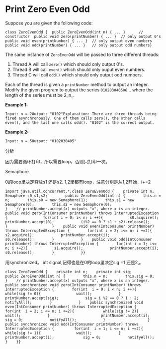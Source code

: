 # Print Zero Even Odd



Suppose you are given the following code:

```text
class ZeroEvenOdd {  public ZeroEvenOdd(int n) { ... }      // constructor  public void zero(printNumber) { ... }  // only output 0's  public void even(printNumber) { ... }  // only output even numbers  public void odd(printNumber) { ... }   // only output odd numbers}
```

The same instance of `ZeroEvenOdd` will be passed to three different threads:

1. Thread A will call `zero()` which should only output 0's.
2. Thread B will call `even()` which should only ouput even numbers.
3. Thread C will call `odd()` which should only output odd numbers.

Each of the thread is given a `printNumber` method to output an integer. Modify the given program to output the series `010203040506`... where the length of the series must be 2_n_.

**Example 1:**

```text
Input: n = 2Output: "0102"Explanation: There are three threads being fired asynchronously. One of them calls zero(), the other calls even(), and the last one calls odd(). "0102" is the correct output.
```

**Example 2:**

```text
Input: n = 5Output: "0102030405"
```

分析

因为需要循环打印，所以需要loop，否则只打印一次。

Semaphore 

0的loop里决定释放s1 还是s2. 1,2里都有loop，注意分别是从1,2开始，i+=2

```text
import java.util.concurrent.*;class ZeroEvenOdd {    private int n;    Semaphore s0,s1,s2;        public ZeroEvenOdd(int n) {        this.n = n;        this.s0 = new Semaphore(1);        this.s1 = new Semaphore(0);        this.s2 = new Semaphore(0);                        }    // printNumber.accept(x) outputs "x", where x is an integer.    public void zero(IntConsumer printNumber) throws InterruptedException {                for(int i = 0; i< n; i ++){            s0.acquire();            printNumber.accept(0);            (i%2 == 0 ? s1 : s2).release();        }                    }    public void even(IntConsumer printNumber) throws InterruptedException {        for(int i = 2; i<= n; i +=2){            s2.acquire();            printNumber.accept(i);            s0.release();        }            }    public void odd(IntConsumer printNumber) throws InterruptedException {        for(int i = 1; i<= n; i +=2){            s1.acquire();            printNumber.accept(i);            s0.release();        }            }}
```

用synchronized。 int signal,记得也是在0的loop里决定sig =1 还是2,。

```text
class ZeroEvenOdd {    private int n;    private int sig;        public ZeroEvenOdd(int n) {        this.n = n;        this.sig = 0;    }    // printNumber.accept(x) outputs "x", where x is an integer.    public synchronized void zero(IntConsumer printNumber) throws InterruptedException {        for(int  i = 0; i < n; i ++){            while(sig != 0){                wait();            }                        printNumber.accept(sig);            sig = i %2 == 0 ? 1 : 2;            notifyAll();        }            }    public synchronized void even(IntConsumer printNumber) throws InterruptedException {        for(int  i = 2; i <= n; i +=2){             while(sig != 2){                wait();            }                       printNumber.accept(i);            sig = 0;            notifyAll();            }                   }    public synchronized void odd(IntConsumer printNumber) throws InterruptedException {         for(int  i = 1; i <= n; i +=2){            while(sig != 1){                wait();            }                      printNumber.accept(i);             sig = 0;            notifyAll();             }    }}
```

